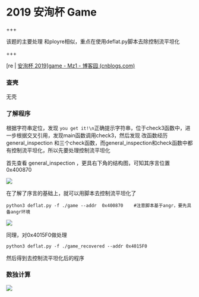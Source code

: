 # 2019 安洵杯 Game

+++

该题的主要处理 和ployre相似，重点在使用deflat.py脚本去除控制流平坦化

+++

[re | [安洵杯 2019\]game - Mz1 - 博客园 (cnblogs.com)](https://www.cnblogs.com/Mz1-rc/p/13690400.html)

### 查壳

无壳



### 了解程序

根据字符串定位，发现 `you get it!\n`正确提示字符串，位于check3函数中，进一步根据交叉引用，发现main函数调用check3，然后发现 改函数经历general_inspection 和三个check函数，而general_inspection和check函数中都有控制流平坦化，所以先要处理控制流平坦化

首先查看 general_inspection ，更具右下角的结构图，可知其序言位置0x400870

![](https://ms-study.oss-cn-chengdu.aliyuncs.com/Binary_study/RE/Snipaste_2021-03-11_20-18-10.png)

在了解了序言的基础上，就可以用脚本去控制流平坦化了

```
python3 deflat.py -f ./game --addr  0x400870    #注意脚本基于angr，要先具备angr环境
```

![](https://ms-study.oss-cn-chengdu.aliyuncs.com/Binary_study/RE/Snipaste_2021-03-11_20-36-22.png)



同理，对0x4015F0做处理

```
python3 deflat.py -f ./game_recovered --addr 0x4015F0
```



然后得到去控制流平坦化后的程序



### 数独计算

![](https://ms-study.oss-cn-chengdu.aliyuncs.com/Binary_study/RE/Snipaste_2021-05-13_15-43-17.png)